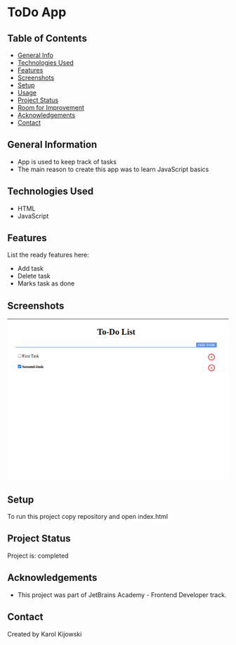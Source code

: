 # ToDo App

## Table of Contents
* [General Info](#general-information)
* [Technologies Used](#technologies-used)
* [Features](#features)
* [Screenshots](#screenshots)
* [Setup](#setup)
* [Usage](#usage)
* [Project Status](#project-status)
* [Room for Improvement](#room-for-improvement)
* [Acknowledgements](#acknowledgements)
* [Contact](#contact)

## General Information
- App is used to keep track of tasks
- The main reason to create this app was to learn JavaScript basics

## Technologies Used
- HTML
- JavaScript
 
## Features
List the ready features here:
- Add task
- Delete task
- Marks task as done

## Screenshots
 ![alt text](./img/screenshot.png)
 
## Setup
To run this project copy repository and open index.html

## Project Status
Project is: completed


## Acknowledgements
- This project was part of JetBrains Academy - Frontend Developer track.

## Contact
Created by Karol Kijowski
